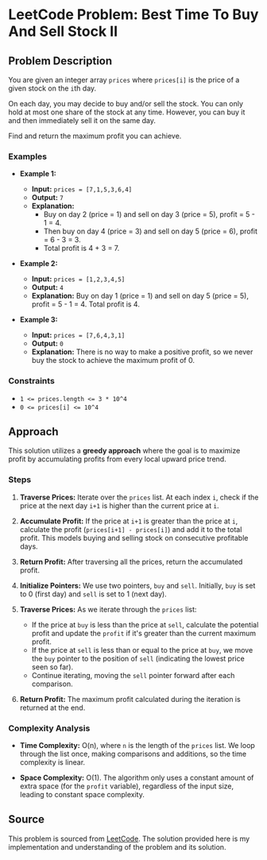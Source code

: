 # LeetCode Problem: Best Time To Buy And Sell Stock II

## Problem Description

You are given an integer array `prices` where `prices[i]` is the price of a given stock on the `i`th day.

On each day, you may decide to buy and/or sell the stock. You can only hold at most one share of the stock at any time. However, you can buy it and then immediately sell it on the same day.

Find and return the maximum profit you can achieve.

### Examples

- **Example 1:**
  - **Input:** `prices = [7,1,5,3,6,4]`
  - **Output:** `7`
  - **Explanation:** 
    - Buy on day 2 (price = 1) and sell on day 3 (price = 5), profit = 5 - 1 = 4.
    - Then buy on day 4 (price = 3) and sell on day 5 (price = 6), profit = 6 - 3 = 3.
    - Total profit is 4 + 3 = 7.

- **Example 2:**
  - **Input:** `prices = [1,2,3,4,5]`
  - **Output:** `4`
  - **Explanation:** Buy on day 1 (price = 1) and sell on day 5 (price = 5), profit = 5 - 1 = 4. Total profit is 4.

- **Example 3:**
  - **Input:** `prices = [7,6,4,3,1]`
  - **Output:** `0`
  - **Explanation:** There is no way to make a positive profit, so we never buy the stock to achieve the maximum profit of 0.

### Constraints

- `1 <= prices.length <= 3 * 10^4`
- `0 <= prices[i] <= 10^4`

## Approach

This solution utilizes a **greedy approach** where the goal is to maximize profit by accumulating profits from every local upward price trend.

### Steps

1. **Traverse Prices:** Iterate over the `prices` list. At each index `i`, check if the price at the next day `i+1` is higher than the current price at `i`.
2. **Accumulate Profit:** If the price at `i+1` is greater than the price at `i`, calculate the profit (`prices[i+1] - prices[i]`) and add it to the total profit. This models buying and selling stock on consecutive profitable days.
3. **Return Profit:** After traversing all the prices, return the accumulated profit.

1. **Initialize Pointers:** We use two pointers, `buy` and `sell`. Initially, `buy` is set to 0 (first day) and `sell` is set to 1 (next day).
2. **Traverse Prices:** As we iterate through the `prices` list:
   - If the price at `buy` is less than the price at `sell`, calculate the potential profit and update the `profit` if it's greater than the current maximum profit.
   - If the price at `sell` is less than or equal to the price at `buy`, we move the `buy` pointer to the position of `sell` (indicating the lowest price seen so far).
   - Continue iterating, moving the `sell` pointer forward after each comparison.
3. **Return Profit:** The maximum profit calculated during the iteration is returned at the end.

### Complexity Analysis

- **Time Complexity:** O(n), where `n` is the length of the `prices` list. We loop through the list once, making comparisons and additions, so the time complexity is linear.
  
- **Space Complexity:** O(1). The algorithm only uses a constant amount of extra space (for the `profit` variable), regardless of the input size, leading to constant space complexity.


## Source

This problem is sourced from [LeetCode](https://leetcode.com). The solution provided here is my implementation and understanding of the problem and its solution.